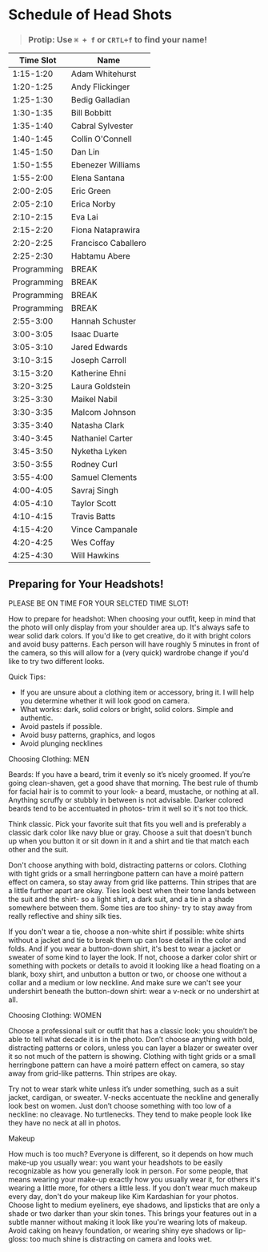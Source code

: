 # Schedule of Head Shots

> ### Protip: Use `⌘ + f` or `CRTL+f` to find your name!

|Time Slot|Name|
|-------|-------|
|1:15-1:20|Adam Whitehurst|
|1:20-1:25|Andy Flickinger|
|1:25-1:30|Bedig Galladian|
|1:30-1:35|Bill Bobbitt|
|1:35-1:40|Cabral Sylvester|
|1:40-1:45|Collin O'Connell|
|1:45-1:50|Dan Lin|
|1:50-1:55|Ebenezer Williams|
|1:55-2:00|Elena Santana|
|2:00-2:05|Eric Green|
|2:05-2:10|Erica Norby|
|2:10-2:15|Eva Lai|
|2:15-2:20|Fiona Nataprawira|
|2:20-2:25|Francisco Caballero|
|2:25-2:30|Habtamu Abere|
|Programming| BREAK|
|Programming| BREAK|
|Programming| BREAK|
|Programming| BREAK|
|2:55-3:00|Hannah Schuster|
|3:00-3:05|Isaac Duarte|
|3:05-3:10|Jared Edwards|
|3:10-3:15|Joseph Carroll|
|3:15-3:20|Katherine Ehni|
|3:20-3:25|Laura Goldstein|
|3:25-3:30|Maikel Nabil|
|3:30-3:35|Malcom Johnson|
|3:35-3:40|Natasha Clark|
|3:40-3:45|Nathaniel Carter|
|3:45-3:50|Nyketha Lyken|
|3:50-3:55|Rodney Curl|
|3:55-4:00|Samuel Clements|
|4:00-4:05|Savraj Singh|
|4:05-4:10|Taylor Scott|
|4:10-4:15|Travis Batts|
|4:15-4:20|Vince Campanale|
|4:20-4:25|Wes Coffay|
|4:25-4:30|Will Hawkins|

## Preparing for Your Headshots! 

PLEASE BE ON TIME FOR YOUR SELCTED TIME SLOT! 

How to prepare for headshot: 
When choosing your outfit, keep in mind that the photo will only display from your shoulder area up. It's always safe to wear solid dark colors. If you'd like to get creative, do it with bright colors and avoid busy patterns. Each person will have roughly 5 minutes in front of the camera, so this will allow for a (very quick) wardrobe change if you'd like to try two different looks. 

Quick Tips: 

* If you are unsure about a clothing item or accessory, bring it. I will help you determine whether it will look good on camera.
* What works: dark, solid colors or bright, solid colors. Simple and authentic.
* Avoid pastels if possible.
* Avoid busy patterns, graphics, and logos
* Avoid plunging necklines


Choosing Clothing: MEN

Beards: If you have a beard, trim it evenly so it’s nicely groomed. If you’re going clean-shaven, get a good shave that morning. The best rule of thumb for facial hair is to commit to your look- a beard, mustache, or nothing at all. Anything scruffy or stubbly in between is not advisable. Darker colored beards tend to be accentuated in photos- trim it well so it's not too thick.

Think classic. Pick your favorite suit that fits you well and is preferably a classic dark color like navy blue or gray. Choose a suit that doesn't bunch up when you button it or sit down in it and a shirt and tie that match each other and the suit.

Don't choose anything with bold, distracting patterns or colors. Clothing with tight grids or a small herringbone pattern can have a moiré pattern effect on camera, so stay away from grid like patterns. Thin stripes that are a little further apart are okay. Ties look best when their tone lands between the suit and the shirt- so a light shirt, a dark suit, and a tie in a shade somewhere between them. Some ties are too shiny- try to stay away from really reflective and shiny silk ties.

If you don't wear a tie, choose a non-white shirt if possible: white shirts without a jacket and tie to break them up can lose detail in the color and folds. And if you wear a button-down shirt, it's best to wear a jacket or sweater of some kind to layer the look. If not, choose a darker color shirt or something with pockets or details to avoid it looking like a head floating on a blank, boxy shirt, and unbutton a button or two, or choose one without a collar and a medium or low neckline. And make sure we can't see your undershirt beneath the button-down shirt: wear a v-neck or no undershirt at all.

Choosing Clothing: WOMEN

Choose a professional suit or outfit that has a classic look: you shouldn’t be able to tell what decade it is in the photo. Don’t choose anything with bold, distracting patterns or colors, unless you can layer a blazer or sweater over it so not much of the pattern is showing. Clothing with tight grids or a small herringbone pattern can have a moiré pattern effect on camera, so stay away from grid-like patterns. Thin stripes are okay.

Try not to wear stark white unless it’s under something, such as a suit jacket, cardigan, or sweater. V-necks accentuate the neckline and generally look best on women. Just don’t choose something with too low of a neckline: no cleavage. No turtlenecks. They tend to make people look like they have no neck at all in photos.

Makeup

How much is too much? Everyone is different, so it depends on how much make-up you usually wear: you want your headshots to be easily recognizable as how you generally look in person. For some people, that means wearing your make-up exactly how you usually wear it, for others it's wearing a little more, for others a little less. If you don't wear much makeup every day, don't do your makeup like Kim Kardashian for your photos. Choose light to medium eyeliners, eye shadows, and lipsticks that are only a shade or two darker than your skin tones. This brings your features out in a subtle manner without making it look like you're wearing lots of makeup. Avoid caking on heavy foundation, or wearing shiny eye shadows or lip-gloss: too much shine is distracting on camera and looks wet.
